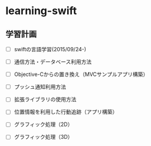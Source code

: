 # learning-swift

## 学習計画

- [ ] swiftの言語学習(2015/09/24-)
- [ ] 通信方法・データベース利用方法
- [  ] Objective-Cからの置き換え（MVCサンプルアプリ構築）
- [ ] プッシュ通知利用方法
- [ ] 拡張ライブラリの使用方法
- [ ] 位置情報を利用した行動追跡（アプリ構築）
- [ ] グラフィック処理（2D）
- [ ] グラフィック処理（3D）

